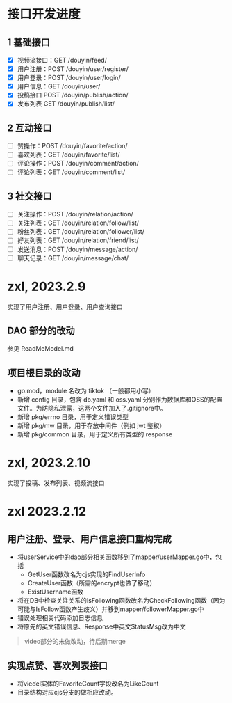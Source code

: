 # 接口开发进度

## 1 基础接口

- [x] 视频流接口：GET /douyin/feed/
- [x] 用户注册：POST /douyin/user/register/
- [x] 用户登录：POST /douyin/user/login/
- [x] 用户信息：GET /douyin/user/
- [x] 投稿接口 POST /douyin/publish/action/
- [x] 发布列表 GET /douyin/publish/list/

## 2 互动接口

- [ ] 赞操作：POST /douyin/favorite/action/
- [ ] 喜欢列表：GET /douyin/favorite/list/
- [ ] 评论操作：POST /douyin/comment/action/
- [ ] 评论列表：GET /douyin/comment/list/

## 3 社交接口

- [ ] 关注操作：POST /douyin/relation/action/
- [ ] 关注列表：GET /douyin/relation/follow/list/
- [ ] 粉丝列表：GET /douyin/relation/follower/list/
- [ ] 好友列表：GET /douyin/relation/friend/list/
- [ ] 发送消息：POST /douyin/message/action/
- [ ] 聊天记录：GET /douyin/message/chat/

# zxl, 2023.2.9
实现了用户注册、用户登录、用户查询接口

## DAO 部分的改动
参见 ReadMeModel.md

## 项目根目录的改动

- go.mod，module 名改为 tiktok （一般都用小写）
- 新增 config 目录，包含 db.yaml 和 oss.yaml 分别作为数据库和OSS的配置文件。为防隐私泄露，这两个文件加入了.gitignore中。
- 新增 pkg/errno 目录，用于定义错误类型
- 新增 pkg/mw 目录，用于存放中间件（例如 jwt 鉴权）
- 新增 pkg/common 目录，用于定义所有类型的 response

# zxl, 2023.2.10

实现了投稿、发布列表、视频流接口

# zxl 2023.2.12

## 用户注册、登录、用户信息接口重构完成

- 将userService中的dao部分相关函数移到了mapper/userMapper.go中，包括
    - GetUser函数改名为cjs实现的FindUserInfo
    - CreateUser函数（所需的encrypt也做了移动）
    - ExistUsername函数
- 将在DB中检查关注关系的IsFollowing函数改名为CheckFollowing函数（因为可能与IsFollow函数产生歧义）并移到mapper/followerMapper.go中
- 错误处理相关代码添加日志信息
- 将原先的英文错误信息、Response中英文StatusMsg改为中文

> video部分的未做改动，待后期merge

## 实现点赞、喜欢列表接口

- 将viedel实体的FavoriteCount字段改名为LikeCount
- 目录结构对应cjs分支的做相应改动。